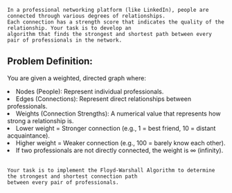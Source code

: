 ```
In a professional networking platform (like LinkedIn), people are connected through various degrees of relationships.
Each connection has a strength score that indicates the quality of the relationship. Your task is to develop an
algorithm that finds the strongest and shortest path between every pair of professionals in the network.
```

## Problem Definition:

You are given a weighted, directed graph where:
<li>
  Nodes (People): Represent individual professionals.
</li>
<li>
  Edges (Connections): Represent direct relationships between professionals.
</li>
<li>
  Weights (Connection Strengths): A numerical value that represents how strong a relationship is.
</li>
<li>
  Lower weight = Stronger connection (e.g., 1 = best friend, 10 = distant acquaintance).
</li>
<li>
  Higher weight = Weaker connection (e.g., 100 = barely know each other).
</li>
<li>
  If two professionals are not directly connected, the weight is ∞ (infinity).
</li>
<br/>

```
Your task is to implement the Floyd-Warshall Algorithm to determine the strongest and shortest connection path
between every pair of professionals.
